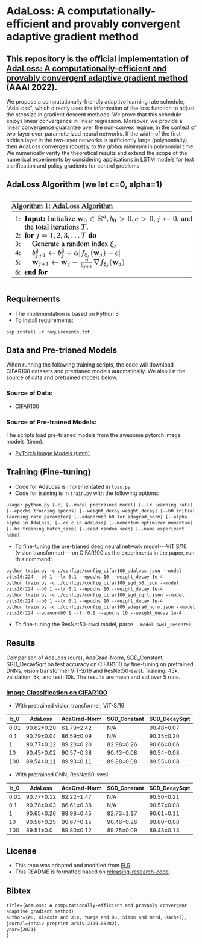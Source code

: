 # AdaLoss: A computationally-efficient and provably convergent adaptive gradient method

This repository is the official implementation of [AdaLoss: A computationally-efficient and provably convergent adaptive gradient method](https://arxiv.org/pdf/2109.08282.pdf) (AAAI 2022).
- 

We propose a computationally-friendly adaptive learning rate schedule, "AdaLoss", which directly uses the information of the loss function to adjust the stepsize in gradient descent methods. We prove that this schedule enjoys linear convergence in  linear regression.
Moreover, we provide a linear convergence guarantee over the non-convex regime, in the context of two-layer over-parameterized neural networks. If the width of the first-hidden layer in the two-layer networks is sufficiently large (polynomially), then AdaLoss converges robustly *to the global minimum* in polynomial time. We numerically verify the theoretical results and extend the scope of the numerical experiments by considering applications in LSTM models for text clarification and policy gradients for control problems.

## AdaLoss Algorithm (we let c=0, alpha=1)
<img src="figures/adaloss.png" width=500>

## Requirements
- The implementation is based on Python 3
- To install requirements:

```setup
pip install -r requirements.txt
```

## Data and Pre-trianed Models
When running the following training scripts, the code will download CIFAR100 datasets and pretrianed models automatically. We also list the source of data and pretrained models below. 
### Source of Data:
- [CIFAR100](https://www.cs.toronto.edu/~kriz/cifar.html)
### Source of Pre-trained Models: 
The scripts load pre-trianed models from the awesome pytorch image models (timm).
- [PyTorch Image Models (timm)](https://github.com/rwightman/pytorch-image-models).

## Training (Fine-tuning)
- Code for AdaLoss is implementated in ```loss.py```
- Code for training is in ```train.py``` with the following options:
```
usage: python.py [-c] [--model pretrained model] [--lr learning rate] [--epochs training epochs] [--weight_decay weight_decay] [--b0 initial learning rate parameter] [--adanormb0 b0 for adagrad_norm] [--alpha alpha in AdaLoss] [--cc c in AdaLoss] [--momentum optimizer momentum] [--bs training batch_size] [--seed random seed] [--name experiment name]
```
- To fine-tuning the pre-trianed deep neural network model---ViT S/16 (vision transformer)---on CIFAR100 as the experiments in the paper, run this command:

```train
python train.py -c ./configs/config_cifar100_adaloss.json --model vits16r224 --b0 1 --lr 0.1 --epochs 10 --weight_decay 1e-4 
python train.py -c ./configs/config_cifar100_sgd_b0.json --model vits16r224 --b0 1 --lr 0.1 --epochs 10 --weight_decay 1e-4
python train.py -c ./configs/config_cifar100_sgd_sqrt.json --model vits16r224 --b0 1 --lr 0.1 --epochs 10 --weight_decay 1e-4
python train.py -c ./configs/config_cifar100_adagrad_norm.json --model vits16r224 --adanormb0 1 --lr 0.1 --epochs 10 --weight_decay 1e-4   
```
- To fine-tuning the ResNet50-swsl model, parse ```--model swsl_resnet50```

## Results

Comparison of AdaLoss (ours), AdaGrad-Norm, SGD_Constant, SGD_DecaySqrt on test accuracy on CIFAR100 by fine-tuning on pretrained DNNs, vision transformer ViT-S/16 and ResNet50-swsl. 
Training: 45k, validation: 5k, and test: 10k. The results are mean and std over 5 runs.

### [Image Classification on CIFAR100](https://www.cs.toronto.edu/~kriz/cifar.html)
- With pretrained vision transformer, ViT-S/16

| b_0  | AdaLoss        | AdaGrad-Norm   | SGD\_Constant  | SGD\_DecaySqrt |
|--------|----------------|----------------|----------------|----------------|
| 0.01   | 90.62±0.20 | 61.79±2.42 | N/A            | 90.48±0.07 |
| 0.1    | 90.79±0.04 | 86.59±0.09 | N/A            | 90.35±0.20 |
| 1      | 90.77±0.12 | 89.20±0.20 | 82.98±0.26 | 90.66±0.06 |
| 10     | 90.45±0.02 | 90.57±0.38 | 90.43±0.08 | 90.54±0.08 |
| 100    | 89.54±0.11 | 89.93±0.11 | 89.88±0.08 | 89.55±0.08 |

- With pretrained CNN, ResNet50-swsl

| b_0    | AdaLoss        | AdaGrad-Norm   | SGD_Constant   | SGD_DecaySqrt  |
|--------|----------------|----------------|----------------|----------------|
| 0.01   | 90.77±0.12 | 62.22±1.47 | N/A            | 90.50±0.21 |
| 0.1    | 90.78±0.03 | 86.61±0.38 | N/A            | 90.57±0.08 |
| 1      | 90.65±0.26 | 88.98±0.45 | 82.73±1.17 | 90.61±0.11 |
| 10     | 90.56±0.25 | 90.67±0.15 | 90.46±0.26 | 90.60±0.08 |
| 100    | 89.51±0.0  | 89.80±0.12 | 89.75±0.09 | 89.43±0.13 |


## License 
- This repo was adapted and modified from [ELR](https://github.com/shengliu66/ELR).
- This README is formatted based on [releasing-research-code](https://github.com/paperswithcode/releasing-research-code).

## Bibtex
```@article{wu2021adaloss,
title={AdaLoss: A computationally-efficient and provably convergent adaptive gradient method},
author={Wu, Xiaoxia and Xie, Yuege and Du, Simon and Ward, Rachel},
journal={arXiv preprint arXiv:2109.08282},
year={2021}
}
```
